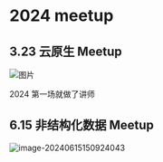 # 2024 meetup




## 3.23 云原生 Meetup

![图片](https://zhuyaguang-1308110266.cos.ap-shanghai.myqcloud.com/img/640)

2024 第一场就做了讲师 

## 6.15 非结构化数据 Meetup

![image-20240615150924043](https://zhuyaguang-1308110266.cos.ap-shanghai.myqcloud.com/img/image-20240615150924043.png)

